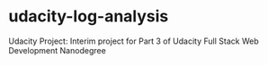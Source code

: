 # udacity-log-analysis
Udacity Project: Interim project for Part 3 of Udacity Full Stack Web Development Nanodegree
